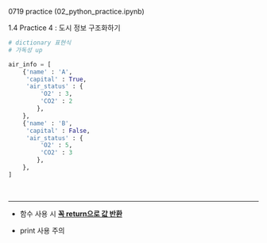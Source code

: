 0719 practice (02_python_practice.ipynb) 

1.4 Practice 4 : 도시 정보 구조화하기

```py
# dictionary 표현식
# 가독성 up

air_info = [
    {'name' : 'A',
     'capital' : True,
     'air_status' : {
         'O2' : 3,
         'CO2' : 2
        },
    }, 
    {'name' : 'B',
     'capital' : False,
     'air_status' : {
         'O2' : 5,
         'CO2' : 3
        },
    },
]

```

<br>

---



* 함수 사용 시 <u>**꼭 return으로 값 반환**</u>

* print 사용 주의
